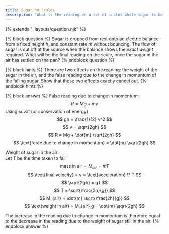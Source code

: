 ```yaml
---
title: Sugar on Scales
description: "What is the reading on a set of scales while sugar is being poured from a height?"
---
```

{% extends "_layouts/question.njk" %}

{% block question %}
Sugar is dropped from rest onto an electric balance from a fixed height $h$, and constant rate $\dot{m}$ without bouncing. The flow of sugar is cut off at the source when the balance shows the *exact weight* required. What will be the final reading on the scale, once the sugar in the air has settled on the pan?
{% endblock question %}

{% block hints %}
There are two effects on the reading: the weight of the sugar in the air, and the false reading due to the change in momentum of the falling sugar. Show that these two effects exactly cancel out.
{% endblock hints %}

{% block answer %}
False reading due to change in momentum:  
$$ R = Mg + \dot{m} v $$
Using suvat (or conservation of energy)
$$ gh = \frac{1}{2} v^2 $$
$$ v = \sqrt{2gh} $$
$$ R = Mg + \dot{m} \sqrt{2gh} $$
$$ \text{force due to change in momentum} = \dot{m} \sqrt{2gh} $$

Weight of sugar in the air:   
Let $T$ be the time taken to fall 
$$ \text{mass in air} = M_{air} = \dot{m} T $$
$$ \text{final velocity} = v = \text{acceleration} \* T $$
$$ \sqrt{2gh} = gT $$
$$ T = \sqrt{\frac{2h}{g}} $$
$$ M_{air} = \dot{m} \sqrt{\frac{2h}{g}} $$
$$ \text{weight in air} = M_{air} g = \dot{m} \sqrt{2gh} $$

The increase in the reading due to change in momentum is therefore equal to the decrease in the reading due to the weight of sugar still in the air.
{% endblock answer %}